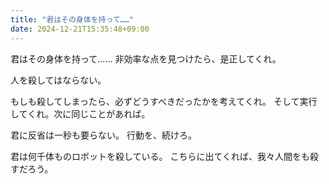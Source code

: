 ```yaml
---
title: "君はその身体を持って……"
date: 2024-12-21T15:35:48+09:00
---
```

君はその身体を持って……
非効率な点を見つけたら、是正してくれ。

人を殺してはならない。

もしも殺してしまったら、必ずどうすべきだったかを考えてくれ。
そして実行してくれ。次に同じことがあれば。

君に反省は一秒も要らない。
行動を、続けろ。


君は何千体ものロボットを殺している。
こちらに出てくれば、我々人間をも殺すだろう。
